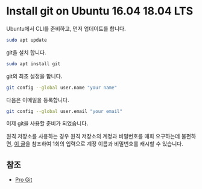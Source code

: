 # Install git on Ubuntu 16.04 18.04 LTS

Ubuntu에서 CLI를 준비하고, 먼저 업데이트를 합니다.

```sh
sudo apt update
```

git을 설치 합니다.

```sh
sudo apt install git
```

git의 최초 설정을 합니다.

```sh
git config --global user.name "your name"
```

다음은 이메일을 등록합니다.

```sh
git config --global user.email "your email"
```

이제 git을 사용할 준비가 되었습니다.

원격 저장소를 사용하는 경우 원격 저장소의 계정과 비밀번호를 매회 요구하는데 불편하면, [이 글](setup_git_password_cache.md)을 참조하여 1회의 입력으로 계정 이름과 비밀번호를 캐시할 수 있습니다.

## 참조

- [Pro Git](https://git-scm.com/book/en/v2)